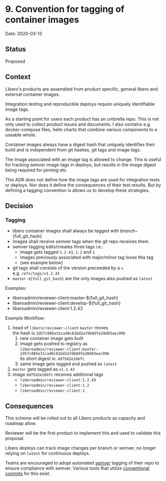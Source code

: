 # 9. Convention for tagging of container images

Date: 2020-03-13

## Status

Proposed

## Context

Libero's products are assembled from product specific, general libero and external container images.

Integration testing and reproducible deploys require uniquely identifiable image tags.

As a starting point for users each product has an umbrella repo. This is not only used to collect product issues and documents. I also contains e.g. docker-compose files, helm charts that combine various components to a useable whole.

Container images always have a digest hash that uniquely identifies their build and is independent from git hashes, git tags and image tags.

The image associated with an image tag is allowed to change. This is useful for tracking semver image tags in deploys, but results in the image digest being required for pinning etc.

This ADR does not define how the image tags are used for integration tests or deploys. Nor does it define the consequences of their test results. But by defining a tagging convention is allows us to develop these strategies.

## Decision

### Tagging 

- libero container images shall always be tagged with ${branch}-${full_git_hash}
- images shall receive semver tags when the git repo receives them
- semver tagging edits/creates three tags i.e.: 
  - image gets tagged `1.2.43`,  `1.2` and `1`  
  - images previously associated with major/minor tag loose this tag
  - (see example below) 
- git tags shall consists of the version preceeded by a `v`  
  e.g. `refs/tags/v1.2.43`
- `master-${full_git_hash}` are the only images also pushed as `latest`

Examples:

- liberoadmin/reviewer-client:master-${full_git_hash}
- liberoadmin/reviewer-client:develop-${full_git_hash}
- liberoadmin/reviewer-client:1.2.43

Example Workflow:

1. head of `libero/reviewer-client` `master` moves  
   the hash is `2d57c085e31cad0c81bd2a7db8dfe28d93aec99b`
   1. new container image gets built
   2. image gets pushed to registry as  
      `liberoadmin/reviewer-client:master-2d57c085e31cad0c81bd2a7db8dfe28d93aec99b`  
      its short digest is: `dd75d2e1bbfc`
   3. same image gets tagged and pushed as `latest`
2. `master` gets tagged as `v1.2.43`
3. image `dd75d2e1bbfc` receives additional tags
   - `liberoadmin/reviewer-client:1.2.43`
   - `liberoadmin/reviewer-client:1.2`
   - `liberoadmin/reviewer-client:1`

## Consequences

This scheme will be rolled out to all Libero products as capacity and roadmap allow.

Reviewer will be the first product to implement this and used to validate this proposal.

Libero deploys can track image changes per branch or semver, no longer relying on `latest` for continuous deploys.

Teams are encouraged to adopt automated [semver](https://semver.org/) tagging of their repo to ensure compliance with semver. Various tools that utilize [conventional commits](https://conventionalcommits.org/) for this exist.
